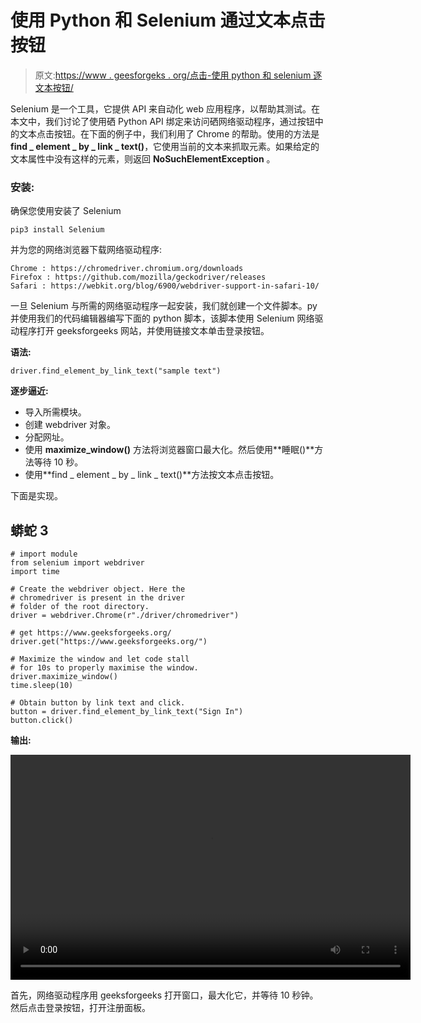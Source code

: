 # 使用 Python 和 Selenium 通过文本点击按钮

> 原文:[https://www . geesforgeks . org/点击-使用 python 和 selenium 逐文本按钮/](https://www.geeksforgeeks.org/click-button-by-text-using-python-and-selenium/)

Selenium 是一个工具，它提供 API 来自动化 web 应用程序，以帮助其测试。在本文中，我们讨论了使用硒 Python API 绑定来访问硒网络驱动程序，通过按钮中的文本点击按钮。在下面的例子中，我们利用了 Chrome 的帮助。使用的方法是**find _ element _ by _ link _ text()**，它使用当前的文本来抓取元素。如果给定的文本属性中没有这样的元素，则返回 **NoSuchElementException** 。

### 安装:

确保您使用安装了 Selenium

```
pip3 install Selenium
```

并为您的网络浏览器下载网络驱动程序:

```
Chrome : https://chromedriver.chromium.org/downloads
Firefox : https://github.com/mozilla/geckodriver/releases
Safari : https://webkit.org/blog/6900/webdriver-support-in-safari-10/
```

一旦 Selenium 与所需的网络驱动程序一起安装，我们就创建一个文件脚本。py 并使用我们的代码编辑器编写下面的 python 脚本，该脚本使用 Selenium 网络驱动程序打开 geeksforgeeks 网站，并使用链接文本单击登录按钮。

**语法:**

```
driver.find_element_by_link_text("sample text")
```

**逐步逼近:**

*   导入所需模块。
*   创建 webdriver 对象。
*   分配网址。
*   使用 **maximize_window()** 方法将浏览器窗口最大化。然后使用**睡眠()**方法等待 10 秒。
*   使用**find _ element _ by _ link _ text()**方法按文本点击按钮。

下面是实现。

## 蟒蛇 3

```
# import module
from selenium import webdriver
import time

# Create the webdriver object. Here the 
# chromedriver is present in the driver 
# folder of the root directory.
driver = webdriver.Chrome(r"./driver/chromedriver")

# get https://www.geeksforgeeks.org/
driver.get("https://www.geeksforgeeks.org/")

# Maximize the window and let code stall 
# for 10s to properly maximise the window.
driver.maximize_window()
time.sleep(10)

# Obtain button by link text and click.
button = driver.find_element_by_link_text("Sign In")
button.click()
```

**输出:**

<video class="wp-video-shortcode" id="video-563654-1" width="640" height="360" preload="metadata" controls=""><source type="video/mp4" src="https://media.geeksforgeeks.org/wp-content/uploads/20210222231422/output_FTOFsx0Z_Tx7e.mp4?_=1">[https://media.geeksforgeeks.org/wp-content/uploads/20210222231422/output_FTOFsx0Z_Tx7e.mp4](https://media.geeksforgeeks.org/wp-content/uploads/20210222231422/output_FTOFsx0Z_Tx7e.mp4)</video>

首先，网络驱动程序用 geeksforgeeks 打开窗口，最大化它，并等待 10 秒钟。然后点击登录按钮，打开注册面板。